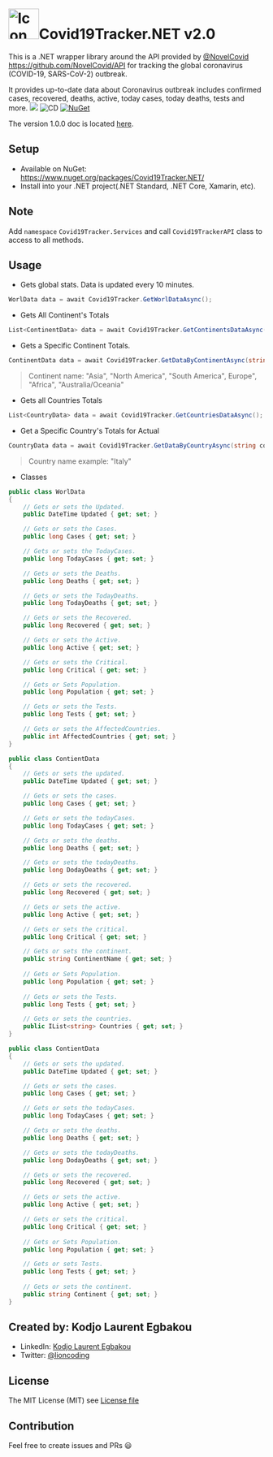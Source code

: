 

# <img src="art/icon.png" alt="Icon" width="60" />Covid19Tracker.NET  v2.0

This is a .NET wrapper library around the API provided by [@NovelCovid](https://github.com/NovelCovid/) https://github.com/NovelCovid/API for tracking the global coronavirus (COVID-19, SARS-CoV-2) outbreak. 

It provides up-to-date data about Coronavirus outbreak includes confirmed cases, recovered, deaths, active, today cases, today deaths, tests and more.
![](https://github.com/egbakou/Covid19Tracker.NET/workflows/CI/badge.svg) ![CD](https://github.com/egbakou/Covid19Tracker.NET/workflows/CD/badge.svg) [![NuGet](https://img.shields.io/nuget/v/Covid19Tracker.NET.svg?label=NuGet)](https://www.nuget.org/packages/Covid19Tracker.NET/)

The version 1.0.0 doc is located [here](https://github.com/egbakou/Covid19Tracker.NET/blob/master/Docs/V1.0.0README.md).

## Setup

- Available on NuGet: https://www.nuget.org/packages/Covid19Tracker.NET/ 
- Install into your .NET project(.NET Standard, .NET Core, Xamarin, etc).

## Note

Add `namespace` `Covid19Tracker.Services` and call `Covid19TrackerAPI` class to access to all methods.

## Usage

- Gets global stats. Data is updated every 10 minutes.

```csharp
WorlData data = await Covid19Tracker.GetWorlDataAsync();
```

-  Gets All Continent's Totals

```csharp
List<ContinentData> data = await Covid19Tracker.GetContinentsDataAsync();
```

- Gets a Specific Continent Totals.

```csharp
ContinentData data = await Covid19Tracker.GetDataByContinentAsync(string contient);
```

> Continent name: "Asia", "North America", "South America", Europe", "Africa", "Australia/Oceania"

-  Gets all Countries Totals

```csharp
List<CountryData> data = await Covid19Tracker.GetCountriesDataAsync();
```

-  Get a Specific Country's Totals for Actual

```csharp
CountryData data = await Covid19Tracker.GetDataByCountryAsync(string country);
```

> Country name example: "Italy"

- Classes

```csharp
public class WorlData
{
    // Gets or sets the Updated.
    public DateTime Updated { get; set; }

    // Gets or sets the Cases.
    public long Cases { get; set; }

    // Gets or sets the TodayCases.
    public long TodayCases { get; set; }

    // Gets or sets the Deaths.
    public long Deaths { get; set; }

    // Gets or sets the TodayDeaths.
    public long TodayDeaths { get; set; }

    // Gets or sets the Recovered.
    public long Recovered { get; set; }

    // Gets or sets the Active.
    public long Active { get; set; }

    // Gets or sets the Critical.
    public long Critical { get; set; }

    // Gets or Sets Population.
    public long Population { get; set; }

    // Gets or sets the Tests.
    public long Tests { get; set; }

    // Gets or sets the AffectedCountries.
    public int AffectedCountries { get; set; }      
}
```

```csharp
public class ContientData
{
    // Gets or sets the updated.
    public DateTime Updated { get; set; }

    // Gets or sets the cases.
    public long Cases { get; set; }

    // Gets or sets the todayCases.
    public long TodayCases { get; set; }

    // Gets or sets the deaths.
    public long Deaths { get; set; }

    // Gets or sets the todayDeaths.
    public long DodayDeaths { get; set; }

    // Gets or sets the recovered.
    public long Recovered { get; set; }

    // Gets or sets the active.
    public long Active { get; set; }

    // Gets or sets the critical.
    public long Critical { get; set; }

    // Gets or sets the continent.
    public string ContinentName { get; set; }
       
    // Gets or Sets Population.
    public long Population { get; set; }
    
    // Gets or sets the Tests.
    public long Tests { get; set; }

    // Gets or sets the countries.
    public IList<string> Countries { get; set; }
}
```

```csharp
public class ContientData
{
    // Gets or sets the updated.
    public DateTime Updated { get; set; }

    // Gets or sets the cases.
    public long Cases { get; set; }

    // Gets or sets the todayCases.
    public long TodayCases { get; set; }

    // Gets or sets the deaths.
    public long Deaths { get; set; }

    // Gets or sets the todayDeaths.
    public long DodayDeaths { get; set; }

    // Gets or sets the recovered.
    public long Recovered { get; set; }

    // Gets or sets the active.
    public long Active { get; set; }

    // Gets or sets the critical.
    public long Critical { get; set; }
       
    // Gets or Sets Population.
    public long Population { get; set; }

    // Gets or sets Tests.
    public long Tests { get; set; }
    
    // Gets or sets the continent.
    public string Continent { get; set; }
}
```

## Created by: Kodjo Laurent Egbakou

- LinkedIn: [Kodjo Laurent Egbakou](https://www.linkedin.com/in/laurentegbakou/)
- Twitter: [@lioncoding](https://twitter.com/lioncoding)

## License

The MIT License (MIT) see [License file](https://github.com/egbakou/Covid19Tracker.NET/blob/master/LICENSE)

## Contribution

Feel free to create issues and PRs 😃